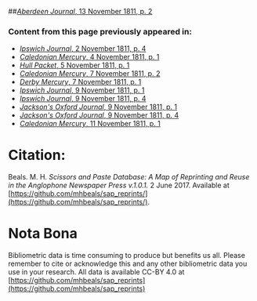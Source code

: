 ##[*Aberdeen Journal*, 13 November 1811, p. 2](https://mhbeals.github.io/sap_html/Aberdeen-Journal/Aberdeen-Journal-13-November-1811-p-2)

### Content from this page previously appeared in:
+ [*Ipswich Journal*, 2 November 1811, p. 4](https://mhbeals.github.io/sap_html/Ipswich-Journal/Ipswich-Journal-2-November-1811-p-4)
+ [*Caledonian Mercury*, 4 November 1811, p. 1](https://mhbeals.github.io/sap_html/Caledonian-Mercury/Caledonian-Mercury-4-November-1811-p-1)
+ [*Hull Packet*, 5 November 1811, p. 1](https://mhbeals.github.io/sap_html/Hull-Packet/Hull-Packet-5-November-1811-p-1)
+ [*Caledonian Mercury*, 7 November 1811, p. 2](https://mhbeals.github.io/sap_html/Caledonian-Mercury/Caledonian-Mercury-7-November-1811-p-2)
+ [*Derby Mercury*, 7 November 1811, p. 1](https://mhbeals.github.io/sap_html/Derby-Mercury/Derby-Mercury-7-November-1811-p-1)
+ [*Ipswich Journal*, 9 November 1811, p. 1](https://mhbeals.github.io/sap_html/Ipswich-Journal/Ipswich-Journal-9-November-1811-p-1)
+ [*Ipswich Journal*, 9 November 1811, p. 4](https://mhbeals.github.io/sap_html/Ipswich-Journal/Ipswich-Journal-9-November-1811-p-4)
+ [*Jackson's Oxford Journal*, 9 November 1811, p. 1](https://mhbeals.github.io/sap_html/Jackson's-Oxford-Journal/Jackson's-Oxford-Journal-9-November-1811-p-1)
+ [*Jackson's Oxford Journal*, 9 November 1811, p. 4](https://mhbeals.github.io/sap_html/Jackson's-Oxford-Journal/Jackson's-Oxford-Journal-9-November-1811-p-4)
+ [*Caledonian Mercury*, 11 November 1811, p. 1](https://mhbeals.github.io/sap_html/Caledonian-Mercury/Caledonian-Mercury-11-November-1811-p-1)
                    
# Citation: 

Beals. M. H. *Scissors and Paste Database: A Map of Reprinting and Reuse in the Anglophone Newspaper Press v.1.0.1.* 2 June 2017. Available at [https://github.com/mhbeals/sap_reprints/](https://github.com/mhbeals/sap_reprints/). 
                    
# Nota Bona

Bibliometric data is time consuming to produce but benefits us all. Please remember to cite or acknowledge this and any other bibliometric data you use in your research. All data is available CC-BY 4.0 at [https://github.com/mhbeals/sap_reprints](https://github.com/mhbeals/sap_reprints)